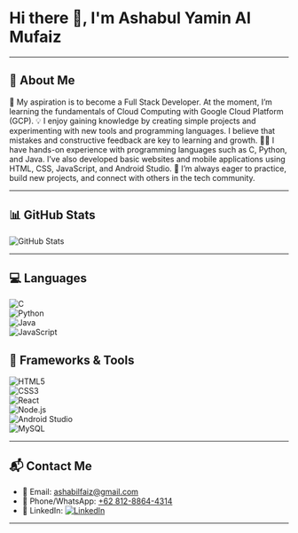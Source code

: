 # Hi there 👋, I'm Ashabul Yamin Al Mufaiz 



---

## 🌟 About Me
🚀 My aspiration is to become a Full Stack Developer. At the moment, I’m learning the fundamentals of Cloud Computing with Google Cloud Platform (GCP).
💡 I enjoy gaining knowledge by creating simple projects and experimenting with new tools and programming languages. I believe that mistakes and constructive feedback are key to learning and growth.
👨‍💻 I have hands-on experience with programming languages such as C, Python, and Java. I’ve also developed basic websites and mobile applications using HTML, CSS, JavaScript, and Android Studio.
🌱 I’m always eager to practice, build new projects, and connect with others in the tech community.

---

## 📊 GitHub Stats  
![GitHub Stats](https://github-readme-stats.vercel.app/api?username=Ashbil&show_icons=true&theme=tokyonight)

---

## 💻 Languages  
![C](https://img.shields.io/badge/C-00599C?style=flat&logo=c&logoColor=white)  
![Python](https://img.shields.io/badge/Python-3776AB?style=flat&logo=python&logoColor=white)  
![Java](https://img.shields.io/badge/Java-007396?style=flat&logo=java&logoColor=white)  
![JavaScript](https://img.shields.io/badge/JavaScript-F7DF1E?style=flat&logo=javascript&logoColor=black)  

## 🔧 Frameworks & Tools  
![HTML5](https://img.shields.io/badge/HTML5-E34F26?style=flat&logo=html5&logoColor=white)  
![CSS3](https://img.shields.io/badge/CSS3-1572B6?style=flat&logo=css3&logoColor=white)  
![React](https://img.shields.io/badge/React-20232A?style=flat&logo=react&logoColor=61DAFB)  
![Node.js](https://img.shields.io/badge/Node.js-339933?style=flat&logo=nodedotjs&logoColor=white)  
![Android Studio](https://img.shields.io/badge/Android%20Studio-3DDC84?style=flat&logo=androidstudio&logoColor=white)  
![MySQL](https://img.shields.io/badge/MySQL-4479A1?style=flat&logo=mysql&logoColor=white)  

---



## 📬 Contact Me  

- 📧 Email: [ashabilfaiz@gmail.com](mailto:ashabilfaiz@gmail.com)  
- 📱 Phone/WhatsApp: [+62 812-8864-4314](https://wa.me/6281288644314)  
- 💼 LinkedIn: [![LinkedIn](https://img.shields.io/badge/LinkedIn-0A66C2?style=for-the-badge&logo=linkedin&logoColor=white)](https://www.linkedin.com/in/ashabul-yamin-al-mufaiz-5914aa387/)

---


